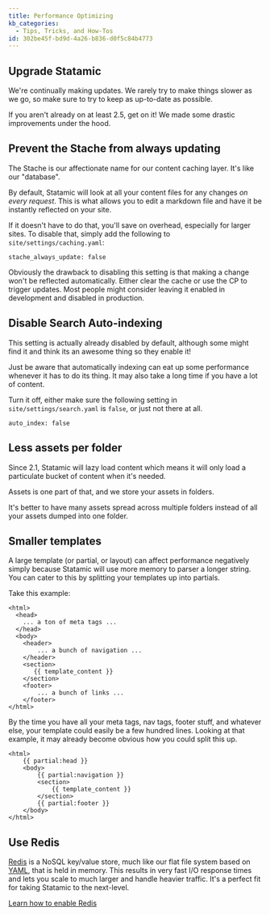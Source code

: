 ```yaml
---
title: Performance Optimizing
kb_categories:
  - Tips, Tricks, and How-Tos
id: 302be45f-bd9d-4a26-b836-d0f5c84b4773
---
```

## Upgrade Statamic

We're continually making updates. We rarely try to make things slower as we go, so make sure to try to keep as
up-to-date as possible.

If you aren't already on at least 2.5, get on it! We made some drastic improvements under the hood.

## Prevent the Stache from always updating

The Stache is our affectionate name for our content caching layer. It's like our "database".

By default, Statamic will look at all your content files for any changes _on every request_. This is what allows you
to edit a markdown file and have it be instantly reflected on your site.

If it doesn't have to do that, you'll save on overhead, especially for larger sites. To disable that, simply add
the following to `site/settings/caching.yaml`:

``` .language-yaml
stache_always_update: false
```

Obviously the drawback to disabling this setting is that making a change won't be reflected automatically. Either clear the
cache or use the CP to trigger updates. Most people might consider leaving it enabled in development and disabled
in production.

## Disable Search Auto-indexing

This setting is actually already disabled by default, although some might find it and think its an awesome thing so
they enable it!

Just be aware that automatically indexing can eat up some performance whenever it has to do its thing. It may also
take a long time if you have a lot of content.

Turn it off, either make sure the following setting in `site/settings/search.yaml` is `false`, or just not there at all.

``` .language-yaml
auto_index: false
```

## Less assets per folder

Since 2.1, Statamic will lazy load content which means it will only load a particulate bucket of content when it's needed.

Assets is one part of that, and we store your assets in folders.

It's better to have many assets spread across multiple folders instead of all your assets dumped into one folder.

## Smaller templates

A large template (or partial, or layout) can affect performance negatively simply because Statamic will use more memory
to parser a longer string. You can cater to this by splitting your templates up into partials.

Take this example:

```
<html>
  <head>
    ... a ton of meta tags ...
  </head>
  <body>
    <header>
        ... a bunch of navigation ...
    </header>
    <section>
       {{ template_content }}
    </section>
    <footer>
        ... a bunch of links ...
    </footer>
</html>
```

By the time you have all your meta tags, nav tags, footer stuff, and whatever else, your template could easily be
a few hundred lines. Looking at that example, it may already become obvious how you could split this up.

```
<html>
    {{ partial:head }}
    <body>
        {{ partial:navigation }}
        <section>
            {{ template_content }}
        </section>
        {{ partial:footer }}
    </body>  
</html>
```

## Use Redis

[Redis](https://redis.io/) is a NoSQL key/value store, much like our flat file system based on [YAML](/yaml), that is held in memory. This results in very fast I/O response times and lets you scale to much larger and handle heavier traffic. It's a perfect fit for taking Statamic to the next-level.

[Learn how to enable Redis](/knowledge-base/redis-cache)
